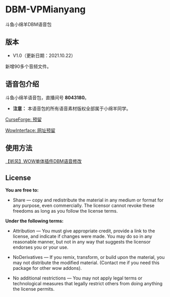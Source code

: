 # DBM-VPMianyang
斗鱼小绵羊DBM语音包


## 版本

- V1.0（更新日期：2021.10.22）

新增90多个音频文件。


## 语音包介绍

斗鱼小绵羊语音包，直播间号 **8043180**。

- **注意：** 本语音包的所有语音素材版权全部属于小绵羊同学。


[CurseForge: 预留]()

[WowInterface: 网址预留]()


## 使用方法

[【听风】WOW单体插件DBM语音修改](https://mp.weixin.qq.com/s?__biz=MzI2ODM4MTE3OA==&mid=2247484556&idx=1&sn=1aa51d880a0b4989b81dbb6807b2412f&chksm=eaf13a19dd86b30fdbaf35a615910136f15afcac8ef14c2fd0141e5e51b5734a9577c4235410&token=123884504&lang=zh_CN#rd)

## License

**You are free to:**

- Share — copy and redistribute the material in any medium or format for any purpose, even commercially.
The licensor cannot revoke these freedoms as long as you follow the license terms.

**Under the following terms:**

- Attribution — You must give appropriate credit, provide a link to the license, and indicate if changes were made. You may do so in any reasonable manner, but not in any way that suggests the licensor endorses you or your use.

- NoDerivatives — If you remix, transform, or build upon the material, you may not distribute the modified material. (Contact me if you need this package for other wow addons).

- No additional restrictions — You may not apply legal terms or technological measures that legally restrict others from doing anything the license permits.

